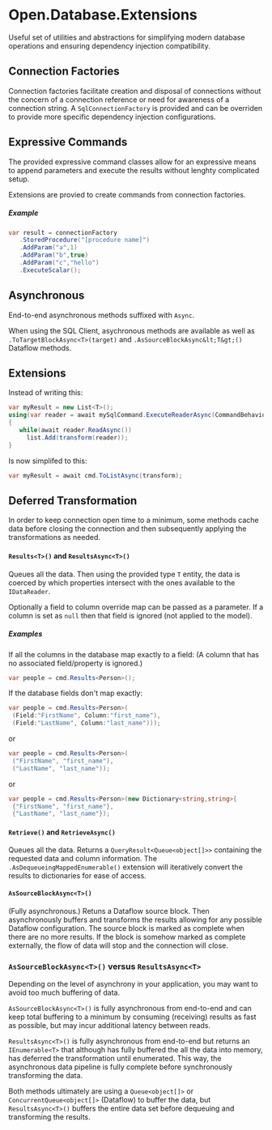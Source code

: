 # Open.Database.Extensions
 
Useful set of utilities and abstractions for simplifying modern database operations and ensuring dependency injection compatibility.

## Connection Factories

Connection factories facilitate creation and disposal of connections without the concern of a connection reference or need for awareness of a connection string.  A ```SqlConnectionFactory``` is provided and can be overriden to provide more specific dependency injection configurations.

## Expressive Commands

The provided expressive command classes allow for an expressive means to append parameters and execute the results without lenghty complicated setup.

Extensions are provied to create commands from connection factories.

##### Example

```cs
var result = connectionFactory
   .StoredProcedure("[procedure name]")
   .AddParam("a",1)
   .AddParam("b",true)
   .AddParam("c","hello")
   .ExecuteScalar();
```


## Asynchronous

End-to-end asynchronous methods suffixed with `Async`.

When using the SQL Client, asychronous methods are available as well as ```.ToTargetBlockAsync<T>(target)``` and ``.AsSourceBlockAsync&lt;T&gt;()`` Dataflow methods.

## Extensions

Instead of writing this:
```cs
var myResult = new List<T>();
using(var reader = await mySqlCommand.ExecuteReaderAsync(CommandBehavior.CloseConnection))
{
   while(await reader.ReadAsync())
     list.Add(transform(reader));
}
```

Is now simplifed to this:
```cs
var myResult = await cmd.ToListAsync(transform);
```

## Deferred Transformation

In order to keep connection open time to a minimum, some methods cache data before closing the connection and then subsequently applying the transformations as needed.

#### ```Results<T>()``` and ```ResultsAsync<T>()```

Queues all the data.  Then using the provided type `T` entity, the data is coerced by which properties intersect with the ones available to the ```IDataReader```.

Optionally a field to column override map can be passed as a parameter.  If a column is set as `null` then that field is ignored (not applied to the model).

##### Examples

If all the columns in the database map exactly to a field: (A column that has no associated field/property is ignored.)
```cs
var people = cmd.Results<Person>();
```

If the database fields don't map exactly:

```cs
var people = cmd.Results<Person>(
 (Field:"FirstName", Column:"first_name"),
 (Field:"LastName", Column:"last_name")));
```
or
```cs
var people = cmd.Results<Person>(
 ("FirstName", "first_name"),
 ("LastName", "last_name"));
```
or
```cs
var people = cmd.Results<Person>(new Dictionary<string,string>{
 {"FirstName", "first_name"},
 {"LastName", "last_name"});
```

#### `Retrieve()` and `RetrieveAsync()`

Queues all the data.  Returns a ```QueryResult<Queue<object[]>>``` containing the requested data and column information.  The `.AsDequeueingMappedEnumerable()` extension will iteratively convert the results to dictionaries for ease of access.

#### ```AsSourceBlockAsync<T>()```

(Fully asynchronous.) Retuns a Dataflow source block.  Then asynchronously buffers and transforms the results allowing for any possible Dataflow configuration.  The source block is marked as complete when there are no more results.  If the block is somehow marked as complete externally, the flow of data will stop and the connection will close.

### ```AsSourceBlockAsync<T>()``` versus ```ResultsAsync<T>```

Depending on the level of asynchrony in your application, you may want to avoid too much buffering of data. 

```AsSourceBlockAsync<T>()``` is fully asynchronous from end-to-end and can keep total buffering to a minimum by consuming (receiving) results as fast as possible, but may incur additional latency between reads.

```ResultsAsync<T>()``` is fully asynchronous from end-to-end but returns an `IEnumerable<T>` that although has fully buffered the all the data into memory, has deferred the transformation until enumerated.  This way, the asynchronous data pipeline is fully complete before synchronously transforming the data.

Both methods ultimately are using a ```Queue<object[]>``` or ```ConcurrentQueue<object[]>``` (Dataflow) to buffer the data, but ```ResultsAsync<T>()``` buffers the entire data set before dequeuing and transforming the results.
